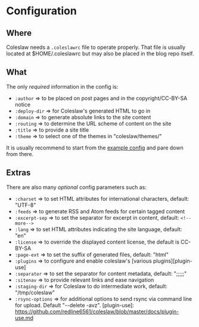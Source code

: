 # Configuration

## Where

Coleslaw needs a `.coleslawrc` file to operate properly. That file is usually located at
$HOME/.coleslawrc but may also be placed in the blog repo itself.

## What

The only *required* information in the config is:
* `:author`       => to be placed on post pages and in the copyright/CC-BY-SA notice
* `:deploy-dir`   => for Coleslaw's generated HTML to go in
* `:domain`       => to generate absolute links to the site content
* `:routing`      => to determine the URL scheme of content on the site
* `:title`        => to provide a site title
* `:theme`        => to select one of the themes in "coleslaw/themes/"

It is usually recommend to start from the [example config][ex_config] and pare down from there.

[ex_config]: https://github.com/redline6561/coleslaw/blob/master/examples/example.coleslawrc

## Extras

There are also many *optional* config parameters such as:
* `:charset`       => to set HTML attributes for international characters, default: "UTF-8"
* `:feeds`         => to generate RSS and Atom feeds for certain tagged content
* `:excerpt-sep`   => to set the separator for excerpt in content, default: `<!--more-->`
* `:lang`          => to set HTML attributes indicating the site language, default: "en"
* `:license`       => to override the displayed content license, the default is CC-BY-SA
* `:page-ext`      => to set the suffix of generated files, default: "html"
* `:plugins`       => to configure and enable coleslaw's [various plugins][plugin-use]
* `:separator`     => to set the separator for content metadata, default: ";;;;;"
* `:sitenav`       => to provide relevant links and ease navigation
* `:staging-dir`   => for Coleslaw to do intermediate work, default: "/tmp/coleslaw"
* `:rsync-options` => for additional options to send rsync via command line for
  upload. Default "--delete -avz".
[plugin-use]: https://github.com/redline6561/coleslaw/blob/master/docs/plugin-use.md
